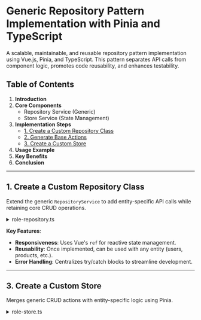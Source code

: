 # Generic Repository Pattern Implementation with Pinia and TypeScript

A scalable, maintainable, and reusable repository pattern implementation using Vue.js, Pinia, and TypeScript. This pattern separates API calls from component logic, promotes code reusability, and enhances testability.

## Table of Contents
1. **Introduction**
2. **Core Components**
   - Repository Service (Generic)
   - Store Service (State Management)
3. **Implementation Steps**
   - [1. Create a Custom Repository Class](#1-create-a-custom-repository-class)
   - [2. Generate Base Actions](#2-generate-base-actions)
   - [3. Create a Custom Store](#3-create-a-custom-store)
4. **Usage Example**
5. **Key Benefits**
6. **Conclusion**

---

## 1. Create a Custom Repository Class

Extend the generic `RepositoryService` to add entity-specific API calls while retaining core CRUD operations.

<details>
<summary>role-repository.ts</summary>
```typescript
import { RepositoryService } from './generic-repository';
import { IRole } from '@/models';

export class RoleRepository extends RepositoryService<IRole> {
  constructor() {
    super('auth/role/roles'); // Base URL for roles
  }

  /**
   * Fetches all inactive roles from the API.
   */
  getInactive(): Promise<IRole[]> {
    return this.get<IRole[]>('/inactive');
  }

  /**
   * Fetches roles filtered by a specific status.
   * @param status The status to filter roles (e.g., "active", "inactive")
   */
  getRolesByStatus(status: string): Promise<IRole[]> {
    return this.get<IRole[]>(`/status/${status}`);
  }
}
```
</details>

**Purpose**: 
- Centralizes API logic for roles, adding custom endpoints alongside generic CRUD.
- Leverages TypeScript generics for type safety (`IRole`).

---

## 2. Generate Base Actions

Reusable CRUD actions abstracted into a helper function for minimal code duplication across stores.

<details>
<summary>base-actions.ts</summary>
```typescript
import type { IRepository } from '@/index';
import { ref, Ref } from 'vue';

export interface BaseActionsState<T> {
  repository: IRepository<T>;
  shouldUpdate: Ref<boolean>;
  items: Ref<T[]>;
  isLoading: Ref<boolean>;
  filteringText: Ref<string>;
  primaryKey: keyof T;
}

export function generateBaseActions<T extends Record<string, any>>(
  state: BaseActionsState<T>
) {
  return {
    /**
     * Fetches all items or applies a filter based on user input.
     * @param filter Optional filter string
     */
    async getItems(filter = '') {
      state.isLoading.value = true;
      state.filteringText.value = filter;
      
      try {
        const response = filter
          ? await state.repository.getByFilter(filter)
          : await state.repository.getAll();
        state.items.value = response;
      } catch (err) {
        console.error('Error while fetching items:', err);
      } finally {
        state.isLoading.value = false;
      }
    },
    /**
     * Creates or updates an item in the repository and refreshes the list.
     * @param itemToSave The item to save
     */
    async createOrUpdateItem(itemToSave: T) {
      state.isLoading.value = true;

      try {
        state.shouldUpdate.value
          ? await state.repository.update(itemToSave)
          : await state.repository.add(itemToSave);
        
        await state.repository.getItems(state.filteringText.value);
      } catch (err) {
        console.error('Error while saving item:', err);
      } finally {
        state.isLoading.value = false;
      }
    },
    /**
     * Deletes an item from the repository and refreshes the list.
     * @param itemToDelete The item to delete
     */
    async deleteItem(itemToDelete: T) {
      state.isLoading.value = true;

      try {
        const id = itemToDelete[state.primaryKey];
        await state.repository.remove(id);
        await this.getItems(state.filteringText.value);
      } catch (err) {
        console.error('Error while deleting item:', err);
      } finally {
        state.isLoading.value = false;
      }
    }
  };
}
```
</details>

**Key Features**:
- **Responsiveness**: Uses Vue's `ref` for reactive state management.
- **Reusability**: Once implemented, can be used with any entity (users, products, etc.).
- **Error Handling**: Centralizes try/catch blocks to streamline development.

---

## 3. Create a Custom Store

Merges generic CRUD actions with entity-specific logic using Pinia.

<details>
<summary>role-store.ts</summary>
```typescript
import type { IRole } from '@/models';
import { defineStore } from 'pinia';
import { generateBaseActions, BaseActionsState } from './base-actions';
import { RoleRepository } from './role-repository';
import { ref } from 'vue';

export const useRoleRolesStore = defineStore('RoleRoles', () => {
  const repository = new RoleRepository();
  const primaryKey = 'RoleId' as keyof IRole;

  // State variables
  const items = ref<IRole[]>([]);
  const item = ref<IRole>();
  const isLoading = ref(false);
  const shouldUpdate = ref(false);
  const filteringText = ref('');

  // Generate and merge base actions
  const baseActions = generateBaseActions({
    repository,
    shouldUpdate,
    items,
    isLoading,
    filteringText,
    primaryKey,
  });

  // Custom actions specific to roles
  const customActions = {
    /**
     * Fetches all inactive roles and updates the store's state.
     */
    async getInactiveRoles() {
      isLoading.value = true;

      try {
        const response = await repository.getInactive();
        items.value = response;
      } catch (err) {
        console.error('Error while fetching inactive roles:', err);
      } finally {
        isLoading.value = false;
      }
    },
    /**
     * Fetches roles filtered by a specific status.
     * @param status The status to filter roles
     */
    async getRolesByStatus(status: string) {
      isLoading.value = true;

      try {
        const response = await repository.getRolesByStatus(status);
        items.value = response;
      } catch (err) {
        console.error('Error while fetching roles by status:', err);
      } finally {
        isLoading.value = false;
      }
    }
  };

  // Combine state and actions
  return {
    item,
    items,
    isLoading,
    shouldUpdate,
    ...baseActions,  // Include generic CRUD actions
    ...customActions // Add role-specific actions
  };
});
```
</details>

**Advantages**:
- **SOLID Principles**: Separation of concerns between data fetching and state management.
- **Maintainability**: Easily extendable with new custom actions without modifying base code.
- **Performance**: Single source of truth for state, ensuring consistency.

---

## 4. Usage Example

Consume the store in a Vue component to perform role-related operations.

```vue
<script setup>
import { useRoleRolesStore } from '@/stores/role-store';

const roleStore = useRoleRolesStore();

// Fetch inactive roles
roleStore.getInactiveRoles();

// Create a new role
roleStore.createOrUpdateItem({
  RoleId: '123',
  Name: 'Admin',
  IsActive: true
});
</script>
```

---

## 5. Key Benefits

- **Code Reusability**: Generic CRUD operations reusable across all entities.
- **Scalability**: Easily add new entities by extending the repository pattern.
- **Testability**: Isolated API logic simplifies unit and e2e testing.
- **Maintainability**: Centralized logic reduces the risk of human error.

---

## 6. Conclusion

This pattern provides a robust foundation for applications requiring scalable state management and API interaction. By separating concerns and leveraging TypeScript, this approach ensures clean, maintainable, and efficient code.